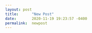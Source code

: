 ```yaml
---
layout: post
title:      "New Post"
date:       2020-11-19 19:23:57 -0400
permalink:  newpost
---
```

